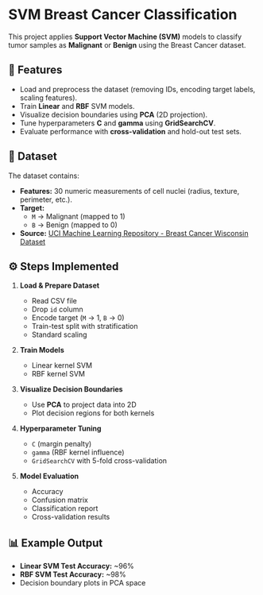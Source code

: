 # SVM Breast Cancer Classification

This project applies **Support Vector Machine (SVM)** models to classify tumor samples as **Malignant** or **Benign** using the Breast Cancer dataset.

## 📌 Features
- Load and preprocess the dataset (removing IDs, encoding target labels, scaling features).
- Train **Linear** and **RBF** SVM models.
- Visualize decision boundaries using **PCA** (2D projection).
- Tune hyperparameters **C** and **gamma** using **GridSearchCV**.
- Evaluate performance with **cross-validation** and hold-out test sets.

## 📂 Dataset
The dataset contains:
- **Features:** 30 numeric measurements of cell nuclei (radius, texture, perimeter, etc.).
- **Target:** 
  - `M` → Malignant (mapped to 1)
  - `B` → Benign (mapped to 0)
- **Source:** [UCI Machine Learning Repository - Breast Cancer Wisconsin Dataset](https://archive.ics.uci.edu/ml/datasets/Breast+Cancer+Wisconsin+%28Diagnostic%29)

## ⚙️ Steps Implemented
1. **Load & Prepare Dataset**
   - Read CSV file
   - Drop `id` column
   - Encode target (`M` → 1, `B` → 0)
   - Train-test split with stratification
   - Standard scaling

2. **Train Models**
   - Linear kernel SVM
   - RBF kernel SVM

3. **Visualize Decision Boundaries**
   - Use **PCA** to project data into 2D
   - Plot decision regions for both kernels

4. **Hyperparameter Tuning**
   - `C` (margin penalty)
   - `gamma` (RBF kernel influence)
   - `GridSearchCV` with 5-fold cross-validation

5. **Model Evaluation**
   - Accuracy
   - Confusion matrix
   - Classification report
   - Cross-validation results

## 📊 Example Output
- **Linear SVM Test Accuracy:** ~96%
- **RBF SVM Test Accuracy:** ~98%
- Decision boundary plots in PCA space
